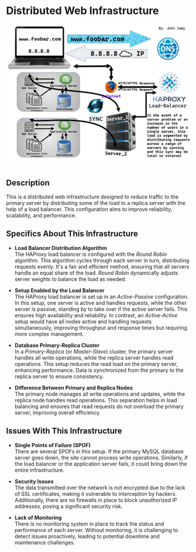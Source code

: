 # Distributed Web Infrastructure

![Image of a distributed web infrastructure](https://raw.githubusercontent.com/JohnSamy2004/alx-system_engineering-devops/master/0x09-web_infrastructure_design/1-distributed_web_infrastructure.jpg)


## Description

This is a distributed web infrastructure designed to reduce traffic to the primary server by distributing some of the load to a replica server with the help of a load balancer. This configuration aims to improve reliability, scalability, and performance.

## Specifics About This Infrastructure

+ **Load Balancer Distribution Algorithm**<br/>
  The HAProxy load balancer is configured with the *Round Robin* algorithm. This algorithm cycles through each server in turn, distributing requests evenly. It's a fair and efficient method, ensuring that all servers handle an equal share of the load. *Round Robin* dynamically adjusts server weights to balance the load as needed.

+ **Setup Enabled by the Load Balancer**<br/>
  The HAProxy load balancer is set up in an *Active-Passive* configuration. In this setup, one server is active and handles requests, while the other server is passive, standing by to take over if the active server fails. This ensures high availability and reliability. In contrast, an *Active-Active* setup would have all nodes active and handling requests simultaneously, improving throughput and response times but requiring more complex management.

+ **Database Primary-Replica Cluster**<br/>
  In a *Primary-Replica* (or *Master-Slave*) cluster, the primary server handles all write operations, while the replica server handles read operations. This setup reduces the read load on the primary server, enhancing performance. Data is synchronized from the primary to the replica server to ensure consistency.

+ **Difference Between Primary and Replica Nodes**<br/>
  The primary node manages all write operations and updates, while the replica node handles read operations. This separation helps in load balancing and ensures that read requests do not overload the primary server, improving overall efficiency.

## Issues With This Infrastructure

+ **Single Points of Failure (SPOF)**<br/>
  There are several SPOFs in this setup. If the primary MySQL database server goes down, the site cannot process write operations. Similarly, if the load balancer or the application server fails, it could bring down the entire infrastructure.

+ **Security Issues**<br/>
  The data transmitted over the network is not encrypted due to the lack of SSL certificates, making it vulnerable to interception by hackers. Additionally, there are no firewalls in place to block unauthorized IP addresses, posing a significant security risk.

+ **Lack of Monitoring**<br/>
  There is no monitoring system in place to track the status and performance of each server. Without monitoring, it is challenging to detect issues proactively, leading to potential downtime and maintenance challenges.
